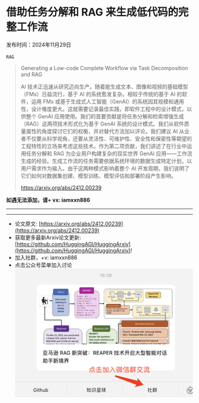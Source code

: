 # 借助任务分解和 RAG 来生成低代码的完整工作流
发布时间：2024年11月29日

`RAG`
> Generating a Low-code Complete Workflow via Task Decomposition and RAG
>
> AI 技术正迅速从研究迈向生产。随着能生成文本、图像和视频的基础模型（FMs）日益流行，基于 AI 的系统愈发复杂。相较于传统的基于 AI 的软件，运用 FMs 或基于生成式人工智能（GenAI）的系统因其规模和通用性，设计难度更大。这就需要记录最佳实践，即软件工程中的设计模式，以供整个 GenAI 应用使用。我们的首要贡献是将任务分解和检索增强生成（RAG）这两项技术形式化为基于 GenAI 系统的设计模式。我们从软件质量属性的角度探讨它们的权衡，并对替代方法加以评论。我们建议 AI 从业者不仅要从科学视角，还要从灵活性、可维护性、安全性和保密性等期望的工程特性的立场来考虑这些技术。作为第二项贡献，我们讲述了在行业中运用任务分解和 RAG 为企业用户构建复杂的现实世界 GenAI 应用——工作流生成的经验。生成工作流的任务需要依据系统环境的数据生成特定计划，以用户需求作为输入。由于这两种模式影响着整个 AI 开发周期，我们说明了它们如何对数据集创建、模型训练、模型评估和部署阶段产生影响。
>
> https://arxiv.org/abs/2412.00239

**如遇无法添加，请+ vx: iamxxn886**
<hr />


<hr />

- 论文原文: [https://arxiv.org/abs/2412.00239](https://arxiv.org/abs/2412.00239)
- 获取更多最新Arxiv论文更新: [https://github.com/HuggingAGI/HuggingArxiv](https://github.com/HuggingAGI/HuggingArxiv)!
- 加入社群，+v: iamxxn886
- 点击公众号菜单加入讨论
![](https://raw.githubusercontent.com/HuggingAGI/wx_assets/main/2024/07/31/1722434818326-94339e92-22f1-4472-9d27-fed232f70b5d.jpeg)